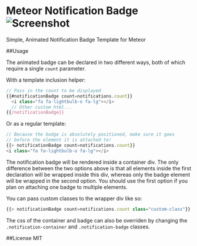 Meteor Notification Badge ![Screenshot](https://raw.githubusercontent.com/erasaur/notification-badge/master/screenshot.png)
=========================

Simple, Animated Notification Badge Template for Meteor

##Usage

The animated badge can be declared in two different ways, both of which require a single `count` parameter.

With a template inclusion helper:

```javascript
// Pass in the count to be displayed
{{#notificationBadge count=notifications.count}}
  <i class="fa fa-lightbulb-o fa-lg"></i>
  // Other custom html...
{{/notificationBadge}}
```

Or as a regular template:

```javascript
// Because the badge is absolutely positioned, make sure it goes
// before the element it is attached to!
{{> notificationBadge count=notifications.count}}
<i class="fa fa-lightbulb-o fa-lg"></i>
```

The notification badge will be rendered inside a container div. The only difference between the two options above is that all elements inside the first declaration will be wrapped inside this div, whereas only the badge element will be wrapped in the second option. You should use the first option if you plan on attaching one badge to multiple elements.

You can pass custom classes to the wrapper div like so:
```javascript
{{> notificationBadge count=notifications.count class="custom-class"}}
```

The css of the container and badge can also be overriden by changing the `.notification-container` and `.notification-badge` classes.

##License
MIT
